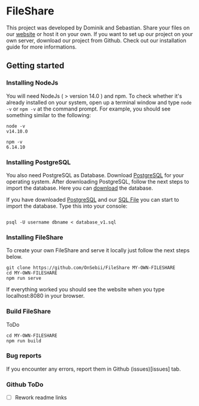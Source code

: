 # FileShare

This project was developed by Dominik and Sebastian. Share your files on our [website](123.123) or host it on your own. If you want to set up our project on your own server, download our project from Github. Check out our installation guide for more informations.

## Getting started

### Installing NodeJs

You will need NodeJs ( > version 14.0 ) and npm. To check whether it's already installed on your system, open up a terminal window and type `node -v` or `npm -v` at the command prompt. For example, you should see something similar to the following:

```
node -v
v14.10.0

npm -v
6.14.10
```

### Installing PostgreSQL

You also need PostgreSQL as Database. Download [PostgreSQL](https://www.postgresql.org/download/) for your operating system. After downloading PostgreSQL, follow the next steps to import the database. Here you can [download](database) the database.

If you have downloaded [PostgreSQL](https://www.postgresql.org/download/) and our [SQL File](database) you can start to import the database. Type this into your console:

```

psql -U username dbname < database_v1.sql
```

### Installing FileShare

To create your own FileShare and serve it locally just follow the next steps below.

```
git clone https://github.com/OnSebii/FileShare MY-OWN-FILESHARE
cd MY-OWN-FILESHARE
npm run serve
```

If everything worked you should see the website when you type localhost:8080 in your browser.

### Build FileShare

ToDo

```
cd MY-OWN-FILESHARE
npm run build
```

### Bug reports

If you encounter any errors, report them in Github (issues)[issues] tab.

### Github ToDo

- [ ] Rework readme links
